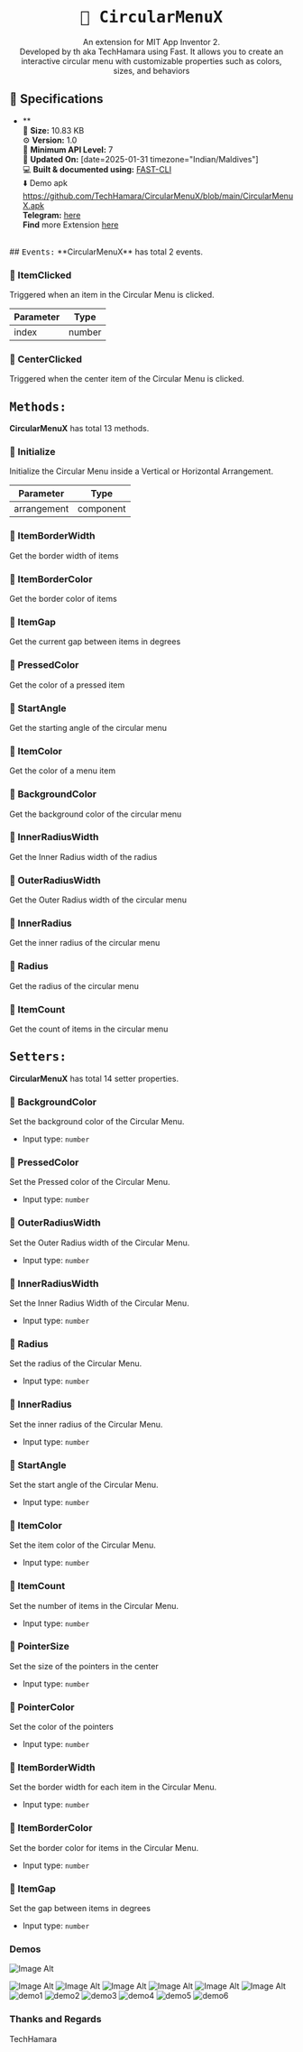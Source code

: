 <div align="center">
<h1><kbd>🧩 CircularMenuX</kbd></h1>
An extension for MIT App Inventor 2.<br>
Developed by th aka TechHamara using Fast. It allows you to create an interactive circular menu with customizable properties such as colors, sizes, and behaviors
</div>

## 📝 Specifications
* **<br>
💾 **Size:** 10.83 KB<br>
⚙️ **Version:** 1.0<br>
📱 **Minimum API Level:** 7<br>
📅 **Updated On:** [date=2025-01-31 timezone="Indian/Maldives"]<br>
💻 **Built & documented using:** [FAST-CLI](https://community.appinventor.mit.edu/t/fast-an-efficient-way-to-build-extensions/129103?u=jewel)<br>
⬇️ Demo apk https://github.com/TechHamara/CircularMenuX/blob/main/CircularMenuX.apk<br>
**Telegram:** [here](https://t.me/techhamara91)<br>
**Find** more Extension [here](https://github.com/TechHamara/Th_Free_Extensions)<br>
<br>
## <kbd>Events:</kbd>
**CircularMenuX** has total 2 events.

### 💛 ItemClicked
Triggered when an item in the Circular Menu is clicked.

| Parameter | Type
| - | - |
| index | number

### 💛 CenterClicked
Triggered when the center item of the Circular Menu is clicked.

## <kbd>Methods:</kbd>
**CircularMenuX** has total 13 methods.

### 💜 Initialize
Initialize the Circular Menu inside a Vertical or Horizontal Arrangement.

| Parameter | Type
| - | - |
| arrangement | component

### 💜 ItemBorderWidth
Get the border width of items

### 💜 ItemBorderColor
Get the border color of items

### 💜 ItemGap
Get the current gap between items in degrees

### 💜 PressedColor
Get the color of a pressed item

### 💜 StartAngle
Get the starting angle of the circular menu

### 💜 ItemColor
Get the color of a menu item

### 💜 BackgroundColor
Get the background color of the circular menu

### 💜 InnerRadiusWidth
Get the Inner Radius width of the radius

### 💜 OuterRadiusWidth
Get the Outer Radius width of the circular menu

### 💜 InnerRadius
Get the inner radius of the circular menu

### 💜 Radius
Get the radius of the circular menu

### 💜 ItemCount
Get the count of items in the circular menu

## <kbd>Setters:</kbd>
**CircularMenuX** has total 14 setter properties.

### 💚 BackgroundColor
Set the background color of the Circular Menu.

* Input type: `number`

### 💚 PressedColor
Set the Pressed color of the Circular Menu.

* Input type: `number`

### 💚 OuterRadiusWidth
Set the Outer Radius width of the Circular Menu.

* Input type: `number`

### 💚 InnerRadiusWidth
Set the Inner Radius Width of the Circular Menu.

* Input type: `number`

### 💚 Radius
Set the radius of the Circular Menu.

* Input type: `number`

### 💚 InnerRadius
Set the inner radius of the Circular Menu.

* Input type: `number`

### 💚 StartAngle
Set the start angle of the Circular Menu.

* Input type: `number`

### 💚 ItemColor
Set the item color of the Circular Menu.

* Input type: `number`

### 💚 ItemCount
Set the number of items in the Circular Menu.

* Input type: `number`

### 💚 PointerSize
Set the size of the pointers in the center

* Input type: `number`

### 💚 PointerColor
Set the color of the pointers

* Input type: `number`

### 💚 ItemBorderWidth
Set the border width for each item in the Circular Menu.

* Input type: `number`

### 💚 ItemBorderColor
Set the border color for items in the Circular Menu.

* Input type: `number`

### 💚 ItemGap
Set the gap between items in degrees

* Input type: `number`
### Demos
![Image Alt](https://github.com/TechHamara/CircularMenuX/blob/main/demo/1.jpg)

![Image Alt](https://github.com/TechHamara/CircularMenuX/blob/main/demo/Demo_blocks.png)
![Image Alt](https://github.com/TechHamara/CircularMenuX/blob/main/demo/1.jpg)
![Image Alt](https://github.com/TechHamara/CircularMenuX/blob/main/demo/2.jpg)
![Image Alt](https://github.com/TechHamara/CircularMenuX/blob/main/demo/3.jpg)
![Image Alt](https://github.com/TechHamara/CircularMenuX/blob/main/demo/4.jpg)
![Image Alt](https://github.com/TechHamara/CircularMenuX/blob/main/demo/5.jpg)
<br>
![demo1](https://github.com/TechHamara/CircularMenuX/blob/main/demo/demo1.gif)
![demo2](https://github.com/TechHamara/CircularMenuX/blob/main/demo/demo2.gif)
![demo3](https://github.com/TechHamara/CircularMenuX/blob/main/demo/demo3.gif)
![demo4](https://github.com/TechHamara/CircularMenuX/blob/main/demo/demo4.gif)
![demo5](https://github.com/TechHamara/CircularMenuX/blob/main/demo/demo5.gif)
![demo6](https://github.com/TechHamara/CircularMenuX/blob/main/demo/demo6.gif)

### Thanks and Regards 
TechHamara
